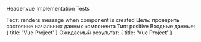 Header.vue Implementation Tests

Тест: renders message when component is created
Цель: проверить состояние начальных данных компонента
Тип: positive
Входные данные: { 
    title: 'Vue Project'
    }
Ожидаемый результат: { 
    title: 'Vue Project' 
    }